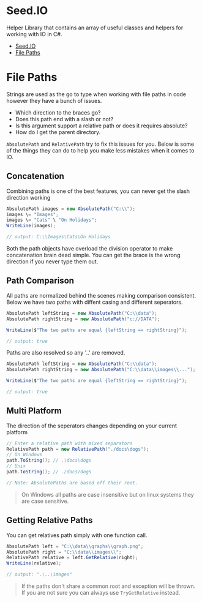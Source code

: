 # Seed.IO
Helper Library that contains an array of useful classes and helpers for working with IO in C#.

- [Seed.IO](#seedio)
- [File Paths](#file-paths)


# File Paths
Strings are used as the go to type when working with file paths in code however they have a bunch of issues. 
* Which direction to the braces go?
* Does this path end with a slash or not?
* Is this argument support a relative path or does it requires absolute?
* How do I get the parent directory.

`AbsolutePath` and `RelativePath` try to fix this issues for you. Below is some of the things they can do to help you make less mistakes when it comes to IO.

## Concatenation
Combining paths is one of the best features, you can never get the slash direction working
``` csharp
AbsolutePath images = new AbsolutePath("C:\\");
images \= "Images";
images \= "Cats" \ "On Holidays";
WriteLine(images);

// output: C:\\Images\Cats\On Holidays
```
Both the path objects have overload the division operator to make concatenation brain dead simple. You can get the brace is the wrong direction if you never type them out. 
## Path Comparison
All paths are normalized behind the scenes making comparison consistent. Below we have two paths with diffent casing and different seperators. 

```csharp
AbsolutePath leftString = new AbsolutePath("C:\\data");
AbsolutePath rightString = new AbsolutePath("c://DATA");

WriteLine($"The two paths are equal {leftString == rightString}");

// output: true
```
Paths are also resolved so any '..' are removed.

```csharp
AbsolutePath leftString = new AbsolutePath("C:\\data");
AbsolutePath rightString = new AbsolutePath("C:\\data\\images\\...");

WriteLine($"The two paths are equal {leftString == rightString}");

// output: true
```

## Multi Platform 
The direction of the seperators changes depending on your current platform 

``` csharp
// Enter a relative path with mixed separators
RelativePath path = new RelativePath("./docs\dogs");
// On Windows
path.ToString(); // .\docs\dogs
// Unix
path.ToString(); // ./docs/dogs 

// Note: AbsolutePaths are based off their root. 
```
> On Windows all paths are case insensitive but on linux systems they are case sensitive.


## Getting Relative Paths
You can get relatives path simply with one function call. 
```csharp
AbsolutePath left = "C:\\data\\graphs\\graph.png";
AbsolutePath right = "C:\\data\\images\\";
RelativePath relative = left.GetRelative(right);
WriteLine(relative);

// output: ".\..\images"
```
> If the paths don't share a common root and exception will be thrown. If you are not sure you can always use `TryGetRelative` instead. 
